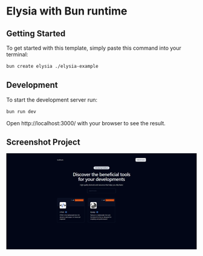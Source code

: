 # Elysia with Bun runtime

## Getting Started
To get started with this template, simply paste this command into your terminal:
```bash
bun create elysia ./elysia-example
```

## Development
To start the development server run:
```bash
bun run dev
```

Open http://localhost:3000/ with your browser to see the result.

## Screenshot Project

![App Screenshot](https://raw.githubusercontent.com/novi-adi/toolhunt/refs/heads/main/public/images/screenshoot-toolhunt.png 'Screenshot of the app')